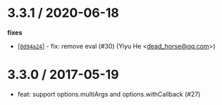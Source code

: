
3.3.1 / 2020-06-18
==================

**fixes**

* [[`0d94a24`](http://github.com/thenables/thenify/commit/0d94a24eb933bc835d568f3009f4d269c4c4c17a)] - fix: remove eval (#30) (Yiyu He <<dead_horse@qq.com>>)

3.3.0 / 2017-05-19
==================

* feat: support options.multiArgs and options.withCallback (#27)
